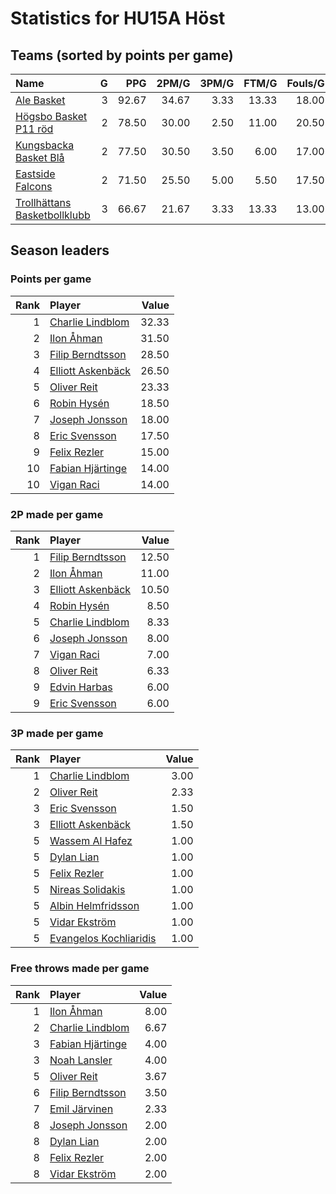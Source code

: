 # Statistics for HU15A Höst

## Teams (sorted by points per game)

| Name | G | PPG | 2PM/G | 3PM/G | FTM/G | Fouls/G |
|:-----|--:|----:|------:|------:|------:|--------:|
| [Ale Basket](hu15a_höst_team_1.md) | 3 | 92.67 | 34.67 | 3.33 | 13.33 | 18.00 |
| [Högsbo Basket P11 röd](hu15a_höst_team_2.md) | 2 | 78.50 | 30.00 | 2.50 | 11.00 | 20.50 |
| [Kungsbacka Basket Blå](hu15a_höst_team_3.md) | 2 | 77.50 | 30.50 | 3.50 | 6.00 | 17.00 |
| [Eastside Falcons](hu15a_höst_team_4.md) | 2 | 71.50 | 25.50 | 5.00 | 5.50 | 17.50 |
| [Trollhättans Basketbollklubb](hu15a_höst_team_5.md) | 3 | 66.67 | 21.67 | 3.33 | 13.33 | 13.00 |

## Season leaders

### Points per game

| Rank | Player | Value |
|----:|:-------|------:|
| 1 | [Charlie Lindblom](hu15a_höst_team_1.md) | 32.33 |
| 2 | [Ilon Åhman](hu15a_höst_team_5.md) | 31.50 |
| 3 | [Filip Berndtsson](hu15a_höst_team_3.md) | 28.50 |
| 4 | [Elliott Askenbäck](hu15a_höst_team_2.md) | 26.50 |
| 5 | [Oliver Reit](hu15a_höst_team_5.md) | 23.33 |
| 6 | [Robin Hysén](hu15a_höst_team_1.md) | 18.50 |
| 7 | [Joseph Jonsson](hu15a_höst_team_5.md) | 18.00 |
| 8 | [Eric Svensson](hu15a_höst_team_3.md) | 17.50 |
| 9 | [Felix Rezler](hu15a_höst_team_2.md) | 15.00 |
| 10 | [Fabian Hjärtinge](hu15a_höst_team_1.md) | 14.00 |
| 10 | [Vigan Raci](hu15a_höst_team_4.md) | 14.00 |

### 2P made per game

| Rank | Player | Value |
|----:|:-------|------:|
| 1 | [Filip Berndtsson](hu15a_höst_team_3.md) | 12.50 |
| 2 | [Ilon Åhman](hu15a_höst_team_5.md) | 11.00 |
| 3 | [Elliott Askenbäck](hu15a_höst_team_2.md) | 10.50 |
| 4 | [Robin Hysén](hu15a_höst_team_1.md) | 8.50 |
| 5 | [Charlie Lindblom](hu15a_höst_team_1.md) | 8.33 |
| 6 | [Joseph Jonsson](hu15a_höst_team_5.md) | 8.00 |
| 7 | [Vigan Raci](hu15a_höst_team_4.md) | 7.00 |
| 8 | [Oliver Reit](hu15a_höst_team_5.md) | 6.33 |
| 9 | [Edvin Harbas](hu15a_höst_team_1.md) | 6.00 |
| 9 | [Eric Svensson](hu15a_höst_team_3.md) | 6.00 |

### 3P made per game

| Rank | Player | Value |
|----:|:-------|------:|
| 1 | [Charlie Lindblom](hu15a_höst_team_1.md) | 3.00 |
| 2 | [Oliver Reit](hu15a_höst_team_5.md) | 2.33 |
| 3 | [Eric Svensson](hu15a_höst_team_3.md) | 1.50 |
| 3 | [Elliott Askenbäck](hu15a_höst_team_2.md) | 1.50 |
| 5 | [Wassem Al Hafez](hu15a_höst_team_3.md) | 1.00 |
| 5 | [Dylan Lian](hu15a_höst_team_3.md) | 1.00 |
| 5 | [Felix Rezler](hu15a_höst_team_2.md) | 1.00 |
| 5 | [Nireas Solidakis](hu15a_höst_team_4.md) | 1.00 |
| 5 | [Albin Helmfridsson](hu15a_höst_team_4.md) | 1.00 |
| 5 | [Vidar Ekström](hu15a_höst_team_4.md) | 1.00 |
| 5 | [Evangelos Kochliaridis](hu15a_höst_team_4.md) | 1.00 |

### Free throws made per game

| Rank | Player | Value |
|----:|:-------|------:|
| 1 | [Ilon Åhman](hu15a_höst_team_5.md) | 8.00 |
| 2 | [Charlie Lindblom](hu15a_höst_team_1.md) | 6.67 |
| 3 | [Fabian Hjärtinge](hu15a_höst_team_1.md) | 4.00 |
| 3 | [Noah Lansler](hu15a_höst_team_2.md) | 4.00 |
| 5 | [Oliver Reit](hu15a_höst_team_5.md) | 3.67 |
| 6 | [Filip Berndtsson](hu15a_höst_team_3.md) | 3.50 |
| 7 | [Emil Järvinen](hu15a_höst_team_1.md) | 2.33 |
| 8 | [Joseph Jonsson](hu15a_höst_team_5.md) | 2.00 |
| 8 | [Dylan Lian](hu15a_höst_team_3.md) | 2.00 |
| 8 | [Felix Rezler](hu15a_höst_team_2.md) | 2.00 |
| 8 | [Vidar Ekström](hu15a_höst_team_4.md) | 2.00 |

